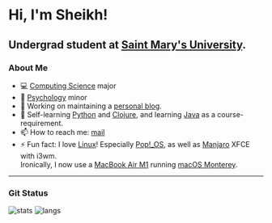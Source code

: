 # Hi, I'm Sheikh!

## Undergrad student at [Saint Mary's University](https://www.smu.ca/).

### About Me
- 💻 [Computing Science](https://www.smu.ca/academics/computing-science-program.html) major
- 🧠 [Psychology](https://www.smu.ca/academics/psychology-program.html) minor
- 🔭 Working on maintaining a [personal blog](https://j.mp/cybarblog "cybarspace.github.io").
- 🌱 Self-learning [Python](https://learnxinyminutes.com/docs/python/) and [Clojure](https://learnxinyminutes.com/docs/clojure/), and learning [Java](https://learnxinyminutes.com/docs/java/) as a course-requirement.
- 📫 How to reach me: [mail](mailto:cybardev@pm.me "cybardev@pm.me")
- ⚡ Fun fact: I love [Linux](https://en.wikipedia.org/wiki/Linux/)! Especially [Pop!\_OS](https://pop.system76.com/), as well as [Manjaro](https://manjaro.org/) XFCE with i3wm.<br />Ironically, I now use a [MacBook Air M1](https://www.apple.com/ca/macbook-air/) running [macOS Monterey](https://www.apple.com/ca/macos/monterey/).

---

### Git Status

![stats](https://github-readme-stats.vercel.app/api?username=cybardev&hide_border=true&theme=vue-dark)
![langs](https://github-readme-stats.vercel.app/api/top-langs/?username=cybardev&layout=compact&hide_border=true&langs_count=8&theme=vue-dark)
